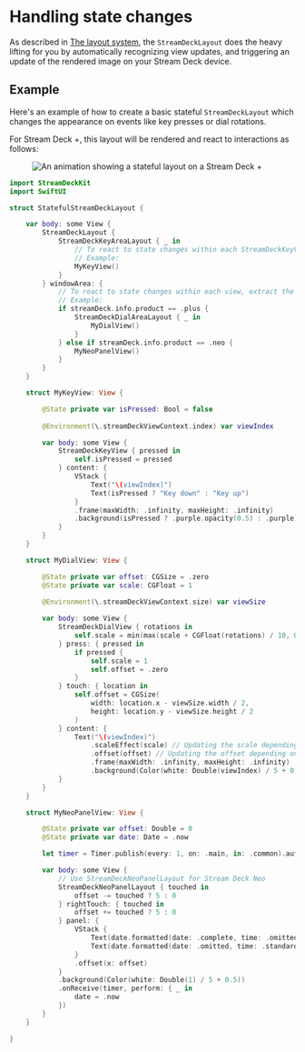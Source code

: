 # Handling state changes

As described in [The layout system](./README.md), the `StreamDeckLayout` does the heavy lifting for you by automatically recognizing view updates, and triggering an update of the rendered image on your Stream Deck device.

## Example

Here's an example of how to create a basic stateful `StreamDeckLayout` which changes the appearance on events like key presses or dial rotations.

For Stream Deck +, this layout will be rendered and react to interactions as follows:

<figure>
    <img alt="An animation showing a stateful layout on a Stream Deck +" src="../_images/layout_stateful_sd_plus_device.gif">
    <figcaption></figcaption>
</figure>

```swift
import StreamDeckKit
import SwiftUI

struct StatefulStreamDeckLayout {

    var body: some View {
        StreamDeckLayout {
            StreamDeckKeyAreaLayout { _ in
                // To react to state changes within each StreamDeckKeyView, extract the view, just as you normally would in SwiftUI
                // Example:
                MyKeyView()
            }
        } windowArea: {
            // To react to state changes within each view, extract the view, just as you normally would in SwiftUI
            // Example:
            if streamDeck.info.product == .plus {
                StreamDeckDialAreaLayout { _ in
                    MyDialView()
                }
            } else if streamDeck.info.product == .neo {
                MyNeoPanelView()
            }
        }
    }

    struct MyKeyView: View {

        @State private var isPressed: Bool = false
        
        @Environment(\.streamDeckViewContext.index) var viewIndex

        var body: some View {
            StreamDeckKeyView { pressed in
                self.isPressed = pressed
            } content: {
                VStack {
                    Text("\(viewIndex)")
                    Text(isPressed ? "Key down" : "Key up")
                }
                .frame(maxWidth: .infinity, maxHeight: .infinity)
                .background(isPressed ? .purple.opacity(0.5) : .purple) // Updating the background depending on the state
            }
        }
    }

    struct MyDialView: View {

        @State private var offset: CGSize = .zero
        @State private var scale: CGFloat = 1
        
        @Environment(\.streamDeckViewContext.size) var viewSize

        var body: some View {
            StreamDeckDialView { rotations in
                self.scale = min(max(scale + CGFloat(rotations) / 10, 0.5), 5)
            } press: { pressed in
                if pressed {
                    self.scale = 1
                    self.offset = .zero
                }
            } touch: { location in
                self.offset = CGSize(
                    width: location.x - viewSize.width / 2,
                    height: location.y - viewSize.height / 2
                )
            } content: {
                Text("\(viewIndex)")
                    .scaleEffect(scale) // Updating the scale depending on the state
                    .offset(offset) // Updating the offset depending on the state
                    .frame(maxWidth: .infinity, maxHeight: .infinity)
                    .background(Color(white: Double(viewIndex) / 5 + 0.5))
            }
        }
    }

    struct MyNeoPanelView: View {

        @State private var offset: Double = 0
        @State private var date: Date = .now

        let timer = Timer.publish(every: 1, on: .main, in: .common).autoconnect()

        var body: some View {
            // Use StreamDeckNeoPanelLayout for Stream Deck Neo
            StreamDeckNeoPanelLayout { touched in
                offset -= touched ? 5 : 0
            } rightTouch: { touched in
                offset += touched ? 5 : 0
            } panel: {
                VStack {
                    Text(date.formatted(date: .complete, time: .omitted))
                    Text(date.formatted(date: .omitted, time: .standard)).bold().monospaced()
                }
                .offset(x: offset)
            }
            .background(Color(white: Double(1) / 5 + 0.5))
            .onReceive(timer, perform: { _ in
                date = .now
            })
        }
    }

}

```

